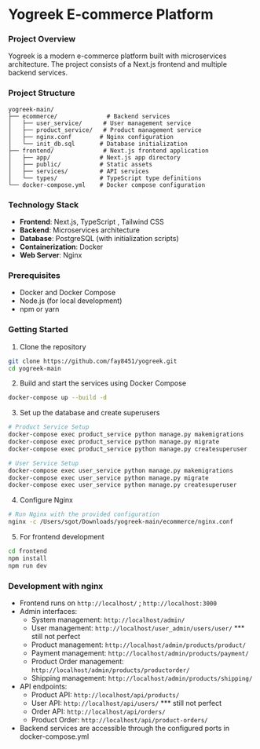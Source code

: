 # Yogreek E-commerce Platform

### Project Overview
Yogreek is a modern e-commerce platform built with microservices architecture. The project consists of a Next.js frontend and multiple backend services.

### Project Structure
```
yogreek-main/
├── ecommerce/              # Backend services
│   ├── user_service/      # User management service
│   ├── product_service/   # Product management service
│   ├── nginx.conf        # Nginx configuration
│   └── init_db.sql       # Database initialization
├── frontend/              # Next.js frontend application
│   ├── app/              # Next.js app directory
│   ├── public/           # Static assets
│   ├── services/         # API services
│   └── types/            # TypeScript type definitions
└── docker-compose.yml    # Docker compose configuration
```

### Technology Stack
- **Frontend**: Next.js, TypeScript , Tailwind CSS
- **Backend**: Microservices architecture
- **Database**: PostgreSQL (with initialization scripts)
- **Containerization**: Docker
- **Web Server**: Nginx

### Prerequisites
- Docker and Docker Compose
- Node.js (for local development)
- npm or yarn

### Getting Started
1. Clone the repository
```bash
git clone https://github.com/fay8451/yogreek.git
cd yogreek-main
```

2. Build and start the services using Docker Compose
```bash
docker-compose up --build -d
```

3. Set up the database and create superusers
```bash
# Product Service Setup
docker-compose exec product_service python manage.py makemigrations
docker-compose exec product_service python manage.py migrate
docker-compose exec product_service python manage.py createsuperuser

# User Service Setup
docker-compose exec user_service python manage.py makemigrations
docker-compose exec user_service python manage.py migrate
docker-compose exec user_service python manage.py createsuperuser
```

4. Configure Nginx
```bash
# Run Nginx with the provided configuration
nginx -c /Users/sgot/Downloads/yogreek-main/ecommerce/nginx.conf
```

5. For frontend development
```bash
cd frontend
npm install
npm run dev
```

### Development with nginx
- Frontend runs on `http://localhost/` ; `http://localhost:3000`
- Admin interfaces:
  - System management: `http://localhost/admin/`
  - User management: `http://localhost/user_admin/users/user/` *** still not perfect
  - Product management: `http://localhost/admin/products/product/`
  - Payment management: `http://localhost/admin/products/payment/`
  - Product Order management: `http://localhost/admin/products/productorder/`
  - Shipping management: `http://localhost/admin/products/shipping/`
- API endpoints:
  - Product API: `http://localhost/api/products/`
  - User API: `http://localhost/api/users/` *** still not perfect
  - Order API: `http://localhost/api/orders/`
  - Product Order: `http://localhost/api/product-orders/`
- Backend services are accessible through the configured ports in docker-compose.yml
